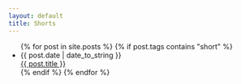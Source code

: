 ```yaml
---
layout: default
title: Shorts
---
```


<script>
  document.querySelector('.header a.shorts').classList.add('selected')
</script>


<ul class="posts">
  {% for post in site.posts %}
    {% if post.tags contains "short" %}
      <li><div class="date">{{ post.date | date_to_string }}</div><a href="{{ site.baseurl }}{{ post.url }}">{{ post.title }}</a></li>
    {% endif %}
  {% endfor %}
</ul>
